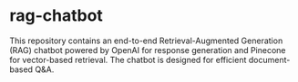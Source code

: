 # rag-chatbot
This repository contains an end-to-end Retrieval-Augmented Generation (RAG) chatbot powered by OpenAI for response generation and Pinecone for vector-based retrieval. The chatbot is designed for efficient document-based Q&amp;A.
